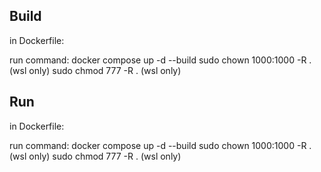## Build
in Dockerfile:
<!--
CMD ["/var/www/html/build.sh"]
# CMD ["/var/www/html/run.sh"]
-->
run command: docker compose up -d --build
sudo chown 1000:1000 -R .                       (wsl only)
sudo chmod 777 -R .                             (wsl only)

## Run
in Dockerfile:
<!--
# CMD ["/var/www/html/build.sh"]
CMD ["/var/www/html/run.sh"]
-->
run command: docker compose up -d --build
sudo chown 1000:1000 -R .                       (wsl only)
sudo chmod 777 -R .                             (wsl only)
